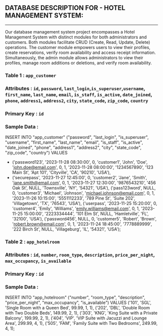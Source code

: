 ## DATABASE DESCRIPTION FOR - HOTEL MANAGEMENT SYSTEM:
--------------------------------------------------

Our database management system project encompasses a Hotel Management System with distinct modules for both administrators and customers. Both modules facilitate CRUD (Create, Read, Update, Delete) operations. 
The customer module empowers users to view their profiles, create reservations, verify room availability and access receipt information. Simultaneously, the admin module allows administrators to view their profiles, 
manage room additions or deletions, and verify room availability.

### Table 1 : `app_customer`
### Attributes : `id`, `password`, `last_login`,`is_superuser`,`username`, `first_name`, `last_name`, `email`, `is_staff`, `is_active`, `date_joined`, `phone`, `address1`, `address2`, `city`, `state_code`, `zip_code`, `country`
### Primary Key : `id`
### Sample Data :

INSERT INTO "app_customer" ("password", "last_login", "is_superuser", "username", "first_name", "last_name", "email", "is_staff", "is_active", "date_joined", "phone", "address1", "address2", "city", "state_code", "zip_code", "country")
VALUES
- ('password123', '2023-11-28 08:30:00', 0, 'customer1', 'John', 'Doe', 'john.doe@email.com', 0, 1, '2023-11-28 08:00:00', '1234567890', '123 Main St', 'Apt 101', 'Cityville', 'CA', '90210', 'USA'),
- ('securepass', '2023-11-27 12:45:00', 0, 'customer2', 'Jane', 'Smith', 'jane.smith@email.com', 0, 1, '2023-11-27 12:30:00', '9876543210', '456 Oak St', NULL, 'Townsville', 'NY', '54321', 'USA'),
('pass123word', NULL, 0, 'customer3', 'Michael', 'Johnson', 'michael.johnson@email.com', 0, 1, '2023-11-26 10:15:00', '5551112233', '789 Pine St', 'Suite 202', 'Villagetown', 'TX', '76543', 'USA'),
('userpass', '2023-11-25 15:20:00', 0, 'customer4', 'Emily', 'Williams', 'emily.williams@email.com', 0, 1, '2023-11-25 15:00:00', '2223334444', '101 Elm St', NULL, 'Hamletville', 'FL', '32100', 'USA'),
('password456', NULL, 0, 'customer5', 'Robert', 'Brown', 'robert.brown@email.com', 0, 1, '2023-11-24 18:45:00', '7778889999', '222 Birch St', NULL, 'Villageburg', 'IL', '54321', 'USA');


### Table 2 : `app_hotelroom`
### Attributes : `id`, `number`, `room_type`, `description`, `price_per_night`, `max_occupancy`, `is_available`
### Primary Key : `id`
### Sample Data :

INSERT INTO "app_hotelroom" ("number", "room_type", "description", "price_per_night", "max_occupancy", "is_available")
VALUES
('101', 'SGL', 'Single Room with a Queen Bed', 99.99, 1, 1),
('202', 'DBL', 'Double Room with Two Double Beds', 149.99, 2, 1),
('303', 'KNG', 'King Suite with a Private Balcony', 199.99, 2, 1),
('404', 'VIP', 'VIP Suite with Jacuzzi and Lounge Area', 299.99, 4, 1),
('505', 'FAM', 'Family Suite with Two Bedrooms', 249.99, 4, 1);
